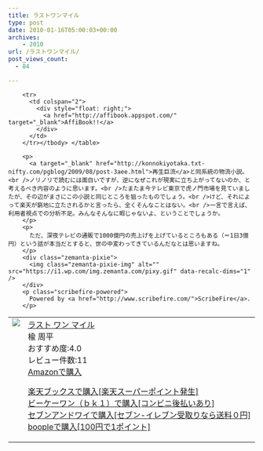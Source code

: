 ```yaml
---
title: ラストワンマイル
type: post
date: 2010-01-16T05:00:03+00:00
archives:
    - 2010
url: /ラストワンマイル/
post_views_count:
  - 84

---
```

<table>
  <tr>
    <td style="vertical-align: top;">
      <a href="http://hb.afl.rakuten.co.jp/hgc/06d13246.10ebaa62.06d13247.1eb85ca0/?pc=http%3A%2F%2Fsearch.books.rakuten.co.jp%2Fbksearch%2Fdt%3Fg%3D001%26bisbn%3D4104753025" target="_blank"> <img src="https://i0.wp.com/ecx.images-amazon.com/images/I/51X5DroKamL._SL160_.jpg" style="border-style: none;" data-recalc-dims="1" /> </a>
    </td>
    <td style="vertical-align: top;">
      <a href="http://hb.afl.rakuten.co.jp/hgc/06d13246.10ebaa62.06d13247.1eb85ca0/?pc=http%3A%2F%2Fsearch.books.rakuten.co.jp%2Fbksearch%2Fdt%3Fg%3D001%26bisbn%3D4104753025" target="_blank"> ラスト ワン マイル </a><br />楡 周平<br />おすすめ度:4.0<br />レビュー件数:11<br /><a href="http://www.amazon.co.jp/%E3%83%A9%E3%82%B9%E3%83%88-%E3%83%AF%E3%83%B3-%E3%83%9E%E3%82%A4%E3%83%AB-%E6%A5%A1-%E5%91%A8%E5%B9%B3/dp/4104753025%3FSubscriptionId%3D1JWQWN8E4Z5TR27962G2%26tag%3Dgaeaffibook-22%26linkCode%3Dxm2%26camp%3D2025%26creative%3D165953%26creativeASIN%3D4104753025" target="_blank"> Amazonで購入 </a></p>
      <p>
        <a href="http://px.a8.net/svt/ejp?a8mat=1HPMBD+EAZZ1U+5WS+C1DUQ&a8ejpredirect=http%3A%2F%2Fsearch.books.rakuten.co.jp%2Fbksearch%2Fdt%3Fg%3D001%26bisbn%3D4104753025" target="_blank">楽天ブックスで購入[楽天スーパーポイント発生]</a> <img src="https://i2.wp.com/www12.a8.net/0.gif?resize=1%2C1" alt="" width="1" border="0" height="1" data-recalc-dims="1" /><br /><a href="http://px.a8.net/svt/ejp?a8mat=1HRMFS+EEKKOI+10UY+HUKPU&a8ejpredirect=http%3A%2F%2Fwww.bk1.jp%2FkeywordSearchResult%2F%3Fkeyword%3D4104753025%26storeCd%3D1%26searchFlg%3D9%26x%3D43%26y%3D11%26partnerid%3D02a801" target="_blank">ビーケーワン（ｂｋ１）で購入[コンビニ後払いあり]</a> <img src="https://i2.wp.com/www12.a8.net/0.gif?resize=1%2C1" alt="" width="1" border="0" height="1" data-recalc-dims="1" /><br /><a href="http://click.linksynergy.com/fs-bin/statform?id=aR0TIOX*qAA&offerid=137560&bnid=1490&subid=&subid=0&kword_in=4104753025&oop=on" target="_blank">セブンアンドワイで購入[セブン-イレブン受取りなら送料０円]</a><img src="http://ad.linksynergy.com/fs-bin/show?id=aR0TIOX*qAA&bids=137560&type=5&subid=0" width="1" border="0" height="1" /><br /><a href="http://click.linksynergy.com/fs-bin/statform?id=aR0TIOX*qAA&offerid=33310&bnid=2&subid=0&ifc=4&ifr=9784104753024" target="_blank">boopleで購入[100円で1ポイント]</a></td> </tr> 
        
        <tr>
          <td colspan="2">
            <div style="float: right;">
              <a href="http://affibook.appspot.com/" target="_blank">AffiBook!!</a>
            </div>
          </td>
        </tr></tbody> </table> 
        
        <p>
          <a target="_blank" href="http://konnokiyotaka.txt-nifty.com/pgblog/2009/08/post-3aee.html">再生巨流</a>と同系統の物流小説。<br />ノリノリで読むには面白いですが、逆になぜこれが現実に立ち上がってないのか、と考えるべき内容のように思います。<br />たまたま今テレビ東京で虎ノ門市場を見ていましたが、その辺がまさにこの小説と同じところを狙ったものでしょう。<br />けど、それによって楽天が窮地に立たされるかと言ったら、全くそんなことはない。<br />一言で言えば、利用者視点での分析不足。みんなそんなに暇じゃないよ、ということでしょうか。
        </p>
        <p>
          ただ、深夜テレビの通販で1000億円の売上げを上げているところもある（＝1日3億円）という話が本当だとすると、世の中変わってきているんだなとは思いますね。
        </p>
        <div class="zemanta-pixie">
          <img class="zemanta-pixie-img" alt="" src="https://i1.wp.com/img.zemanta.com/pixy.gif" data-recalc-dims="1" />
        </div>
        <p class="scribefire-powered">
          Powered by <a href="http://www.scribefire.com/">ScribeFire</a>.
        </p>